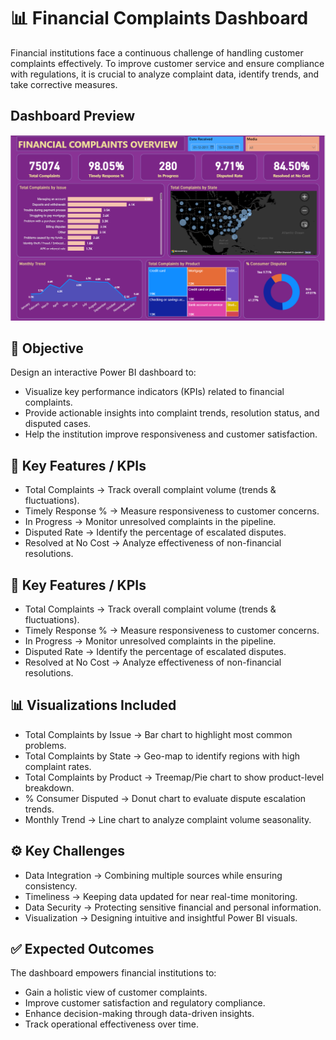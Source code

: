
# 📊 Financial Complaints Dashboard

Financial institutions face a continuous challenge of handling customer complaints effectively. To improve customer service and ensure compliance with regulations, it is crucial to analyze complaint data, identify trends, and take corrective measures.


## Dashboard Preview

![Dashboard Screenshot](https://raw.githubusercontent.com/harold-kumar/Financial-Complaints-Overview/main/Financial-Complaints.png)




## 🎯 Objective

Design an interactive Power BI dashboard to:

- Visualize key performance indicators (KPIs) related to financial complaints.
- Provide actionable insights into complaint trends, resolution status, and disputed cases.
- Help the institution improve responsiveness and customer satisfaction.
## 📌 Key Features / KPIs
- Total Complaints → Track overall complaint volume (trends & fluctuations). 
- Timely Response % → Measure responsiveness to customer concerns.
- In Progress → Monitor unresolved complaints in the pipeline.
- Disputed Rate → Identify the percentage of escalated disputes.
- Resolved at No Cost → Analyze effectiveness of non-financial resolutions.
## 📌 Key Features / KPIs
- Total Complaints → Track overall complaint volume (trends & fluctuations). 
- Timely Response % → Measure responsiveness to customer concerns.
- In Progress → Monitor unresolved complaints in the pipeline.
- Disputed Rate → Identify the percentage of escalated disputes.
- Resolved at No Cost → Analyze effectiveness of non-financial resolutions.
## 📊 Visualizations Included
- Total Complaints by Issue → Bar chart to highlight most common problems.
- Total Complaints by State → Geo-map to identify regions with high complaint rates.
- Total Complaints by Product → Treemap/Pie chart to show product-level breakdown.
- % Consumer Disputed → Donut chart to evaluate dispute escalation trends.
- Monthly Trend → Line chart to analyze complaint volume seasonality.
## ⚙️ Key Challenges
- Data Integration → Combining multiple sources while ensuring consistency.
- Timeliness → Keeping data updated for near real-time monitoring.
- Data Security → Protecting sensitive financial and personal information.
- Visualization → Designing intuitive and insightful Power BI visuals.
## ✅ Expected Outcomes
The dashboard empowers financial institutions to:
- Gain a holistic view of customer complaints.
- Improve customer satisfaction and regulatory compliance.
- Enhance decision-making through data-driven insights.
- Track operational effectiveness over time.